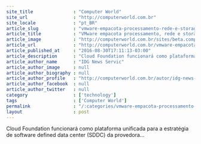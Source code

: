 ```yaml
---
site_title               : "Computer World"
site_url                 : "http://computerworld.com.br"
site_locale              : "pt_BR"
article_slug             : "vmware-empacota-processamento-rede-e-storage-em-sistema-hiperconvergente"
article_title            : "VMware empacota processamento, rede e storage em sistema hiperconvergente"
article_image            : "http://computerworld.com.br/sites/beta.computerworld.com.br/files/news_articles/cloud_computing_computacao_nuvem.jpg"
article_url              : "http://computerworld.com.br/vmware-empacota-processamento-rede-e-storage-em-sistema-hiperconvergente"
article_published_at     : "2016-08-30T17:11:13-03:00"
article_description      : "Cloud Foundation funcionará como plataforma unificada para a estratégia de software defined data center (SDDC) da provedora..."
article_author_name      : "IDG News Servic"
article_author_image     : null
article_author_biography : null
article_author_profile   : "http://computerworld.com.br/autor/idg-news-service"
article_author_facebook  : null
article_author_twitter   : null
category                 : ['technology']
tags                     : ['Computer World']
permalink                : "/:categories/vmware-empacota-processamento-rede-e-storage-em-sistema-hiperconvergente/"
layout                   : post
---
```


Cloud Foundation funcionará como plataforma unificada para a estratégia de software defined data center (SDDC) da provedora...
